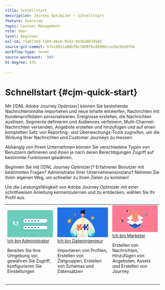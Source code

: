 ```yaml
---
title: Schnellstart
description: Journey Optimizer – Schnellstart
feature: Overview
topic: Content Management
role: User
level: Beginner
exl-id: 71ab7369-fd84-46eb-95d2-941bd887d565
source-git-commit: 67ec0951a06bf8c7806f6c8b996cce26e3eddfb6
workflow-type: tm+mt
source-wordcount: '165'
ht-degree: 53%

---
```


# Schnellstart {#cjm-quick-start}

Mit [!DNL Adobe Journey Optimizer] können Sie bestehende Nachrichteninhalte importieren und neue Inhalte entwerfen, Nachrichten mit Kundenprofildaten personalisieren, Ereignisse erstellen, die Nachrichten auslösen, Segmente definieren und Audiences verfeinern, Multi-Channel-Nachrichten versenden, Angebote erstellen und hinzufügen und auf einen kompletten Satz von Reporting- und Überwachungs-Tools zugreifen, um die Wirkung Ihrer Nachrichten und Customer Journeys zu messen.

Abhängig von Ihrem Unternehmen können Sie verschiedene Typen von Benutzern definieren und ihnen je nach deren Berechtigungen Zugriff auf bestimmte Funktionen gewähren.

Beginnen Sie mit [!DNL Journey Optimizer]? Erfahrener Benutzer mit bestimmten Fragen? Administrator Ihrer Unternehmensinstanz? Nehmen Sie Ihren eigenen Weg, um schneller zu Ihren Zielen zu kommen!

Um die Leistungsfähigkeit von Adobe Journey Optimizer mit einer schrittweisen Anleitung kennenzulernen und zu entdecken, wählen Sie Ihr Profil aus.

<table>
<tr>
  <td valign="bottom">
    <a href="path/administrator.md">
      <img alt="Administrator" src="../using/assets/do-not-localize/user-2.png" />
    </a>
    <div>
    <a href="path/administrator.md">Ich bin Administrator</a>
     <p>Bereiten Sie Ihre Umgebung vor, gewähren Sie Zugriff, konfigurieren Sie Einstellungen
    <p>
    </div>
    <br>
  </td>
  <td valign="bottom">
    <a href="path/data-engineer.md">
      <img alt="Data Engineer" src="../using/assets/do-not-localize/user-1.png"/>
    </a>
    <div>
    <a href="path/data-engineer.md">Ich bin Dateningenieur</a>
     <p>Importieren von Profilen, Erstellen von Zielgruppen, Erstellen von Schemas und Datensätzen
    <p>
    </div>
    <br>
  </td>
  <td valign="bottom">
      <a href="path/marketer.md">
       <img alt="Marketer" src="../using/assets/do-not-localize/user-3.png" />
       </a>
    <div><a href="path/marketer.md">Ich bin Marketer</a>
     <p>Erstellen von Nachrichten, Hinzufügen von Angeboten, Assets und Erstellen von Journey
    <p>
    </div>
    <br>
  </td>
    <!--td valign="bottom">
    <a href="path/developer.md">
      <img alt="Developer" src="../using/assets/do-not-localize/user-2.png" />
    </a>
    <div>
    <a href="path/developer.md">I am a Developer</a>
     <p>Integrate your mobile apps, use Journey Optimizer APIs
    <p>
    </div>
    <br>
  </td-->
</tr>
</table>
